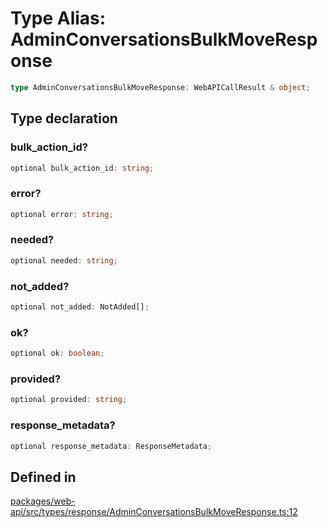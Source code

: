# Type Alias: AdminConversationsBulkMoveResponse

```ts
type AdminConversationsBulkMoveResponse: WebAPICallResult & object;
```

## Type declaration

### bulk\_action\_id?

```ts
optional bulk_action_id: string;
```

### error?

```ts
optional error: string;
```

### needed?

```ts
optional needed: string;
```

### not\_added?

```ts
optional not_added: NotAdded[];
```

### ok?

```ts
optional ok: boolean;
```

### provided?

```ts
optional provided: string;
```

### response\_metadata?

```ts
optional response_metadata: ResponseMetadata;
```

## Defined in

[packages/web-api/src/types/response/AdminConversationsBulkMoveResponse.ts:12](https://github.com/slackapi/node-slack-sdk/blob/7b348598b763c2b7545d1042b5f0429775cfa62c/packages/web-api/src/types/response/AdminConversationsBulkMoveResponse.ts#L12)
